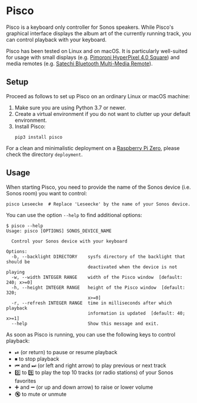 # Pisco

Pisco is a keyboard only controller for Sonos speakers.
While Pisco's graphical interface displays the album art of the currently running track,
you can control playback with your keyboard.

Pisco has been tested on Linux and on macOS.
It is particularly well-suited for usage with
small displays (e.g. [Pimoroni HyperPixel 4.0 Square](https://shop.pimoroni.com/products/hyperpixel-4-square?variant=30138251477075)) and
media remotes (e.g. [Satechi Bluetooth Multi-Media Remote](https://satechi.net/products/satechi-bluetooth-multi-media-remote?variant=27129644617)).


## Setup

Proceed as follows to set up Pisco on an ordinary Linux or macOS machine:

1. Make sure you are using Python 3.7 or newer.
2. Create a virtual environment if you do not want to clutter up your default environment.
3. Install Pisco:
    ```shell
    pip3 install pisco
    ```

For a clean and minimalistic deployment
on a [Raspberry Pi Zero](https://www.raspberrypi.com/products/raspberry-pi-zero/),
please check the directory `deployment`.


## Usage

When starting Pisco,
you need to provide the name of the Sonos device (i.e. Sonos room) you want to control:

```shell
pisco Leseecke  # Replace 'Leseecke' by the name of your Sonos device.
```

You can use the option `--help` to find additional options:
```text
$ pisco --help
Usage: pisco [OPTIONS] SONOS_DEVICE_NAME

  Control your Sonos device with your keyboard

Options:
  -b, --backlight DIRECTORY    sysfs directory of the backlight that should be
                               deactivated when the device is not playing
  -w, --width INTEGER RANGE    width of the Pisco window  [default: 240; x>=0]
  -h, --height INTEGER RANGE   height of the Pisco window  [default: 320;
                               x>=0]
  -r, --refresh INTEGER RANGE  time in milliseconds after which playback
                               information is updated  [default: 40; x>=1]
  --help                       Show this message and exit.
```

As soon as Pisco is running, you can use the following keys to control playback:
- ⏯ (or return) to pause or resume playback
- ⏹ to stop playback
- ⏮ and ⏭ (or left and right arrow) to play previous or next track
- 0️⃣ to 9️⃣ to play the top 10 tracks (or radio stations) of your Sonos favorites
- ➕ and ➖ (or up and down arrow) to raise or lower volume
- 🔇 to mute or unmute

